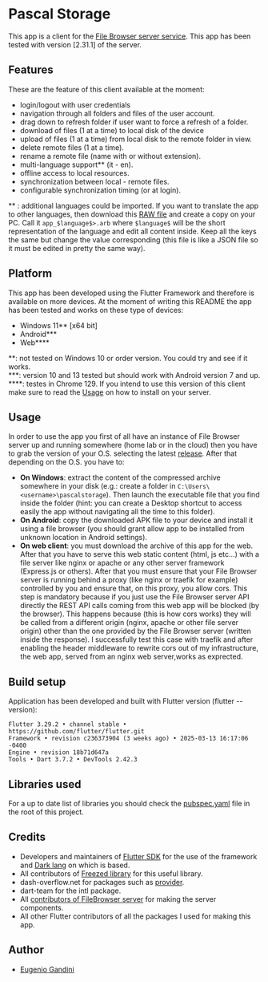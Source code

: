 # Pascal Storage

This app is a client for the [File Browser server service](https://github.com/filebrowser/filebrowser/). This app has been tested with version [2.31.1] of the server.

## Features

These are the feature of this client available at the moment:
* login/logout with user credentials
* navigation through all folders and files of the user account.
* drag down to refresh folder if user want to force a refresh of a folder.
* download of files (1 at a time) to local disk of the device
* upload of files (1 at a time) from local disk to the remote folder in view.
* delete remote files (1 at a time).
* rename a remote file (name with or without extension).
* multi-language support** (it - en).
* offline access to local resources.
* synchronization between local - remote files.
* configurable synchronization timing (or at login).

** : additional languages could be imported. If you want to translate the app to other languages, then download this [RAW file](./lib/I18n/app_en.arb) and create a copy on your PC. Call it ```app_$language$>.arb``` where ```$language$``` will be the short representation of the language and edit all content inside. Keep all the keys the same but change the value corresponding (this file is like a JSON file so it must be edited in pretty the same way).

## Platform

This app has been developed using the Flutter Framework and therefore is available on more devices. At the moment of writing this README the app has been tested and works on these type of devices:
* Windows 11** [x64 bit]
* Android***
* Web****

**: not tested on Windows 10 or order version. You could try and see if it works.<br>
***: version 10 and 13 tested but should work with Android version 7 and up.
****: testes in Chrome 129. If you intend to use this version of this client make sure to read the [Usage](#usage) on how to install on your server.

## Usage

In order to use the app you first of all have an instance of File Browser server up and running somewhere (home lab or in the cloud) then you have to grab the version of your O.S. selecting the latest [release](https://github.com/EugenioGandini/FileBrowserFlutter/releases).
After that depending on the O.S. you have to:
* <strong>On Windows</strong>: extract the content of the compressed archive somewhere in your disk (e.g.: create a folder in ```C:\Users\<username>\pascalstorage```). Then launch the executable file that you find inside the folder (hint: you can create a Desktop shortcut to access easily the app without navigating all the time to this folder).
* <strong>On Android</strong>: copy the downloaded APK file to your device and install it using a file browser (you should grant allow app to be installed from unknown location in Android settings).
* <strong>On web client</strong>: you must download the archive of this app for the web. After that you have to serve this web static content (html, js etc...) with a file server like nginx or apache or any other server framework (Express.js or others). After that you must ensure that your File Browser server is running behind a proxy (like nginx or traefik for example) controlled by you and ensure that, on this proxy, you allow cors. This step is mandatory because if you just use the File Browser server API directly the REST API calls coming from this web app will be blocked (by the browser). This happens because (this is how cors works) they will be called from a different origin (nginx, apache or other file server origin) other than the one provided by the File Browser server (written inside the response).
I successfully test this case with traefik and after enabling the header middleware to rewrite cors out of my infrastructure, the web app, served from an nginx web server,works as exprected.

## Build setup
Application has been developed and built with Flutter version (flutter --version):
```
Flutter 3.29.2 • channel stable • https://github.com/flutter/flutter.git
Framework • revision c236373904 (3 weeks ago) • 2025-03-13 16:17:06 -0400
Engine • revision 18b71d647a
Tools • Dart 3.7.2 • DevTools 2.42.3
```

## Libraries used

For a up to date list of libraries you should check the [pubspec.yaml](./pubspec.yaml) file in the root of this project.

## Credits

* Developers and maintainers of [Flutter SDK](https://flutter.dev/) for the use of the framework and [Dark lang](https://dart.dev/) on which is based.
* All contributors of [Freezed library](https://github.com/rrousselGit/freezed) for this useful library.
* dash-overflow.net for packages such as [provider](https://pub.dev/packages/provider).
* dart-team for the intl package.
* All [contributors of FileBrowser server](https://github.com/filebrowser/filebrowser) for making the server components.
* All other Flutter contributors of all the packages I used for making this app.

## Author

* [Eugenio Gandini](https://github.com/EugenioGandini)
